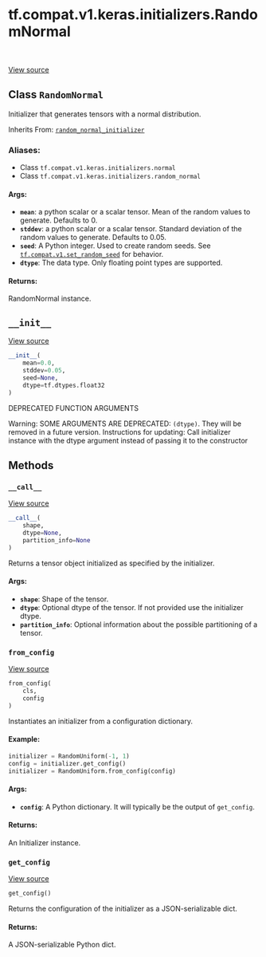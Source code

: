 <div itemscope itemtype="http://developers.google.com/ReferenceObject">
<meta itemprop="name" content="tf.compat.v1.keras.initializers.RandomNormal" />
<meta itemprop="path" content="Stable" />
<meta itemprop="property" content="__call__"/>
<meta itemprop="property" content="__init__"/>
<meta itemprop="property" content="from_config"/>
<meta itemprop="property" content="get_config"/>
</div>

# tf.compat.v1.keras.initializers.RandomNormal

<!-- Insert buttons -->

<table class="tfo-notebook-buttons tfo-api" align="left">
</table>

<a target="_blank" href="/code/stable/tensorflow/python/keras/initializers.py">View source</a>



## Class `RandomNormal`

<!-- Start diff -->
Initializer that generates tensors with a normal distribution.

Inherits From: [`random_normal_initializer`](../../../../../tf/compat/v1/random_normal_initializer.md)

### Aliases:

* Class `tf.compat.v1.keras.initializers.normal`
* Class `tf.compat.v1.keras.initializers.random_normal`


<!-- Placeholder for "Used in" -->


#### Args:


* <b>`mean`</b>: a python scalar or a scalar tensor. Mean of the random values to
  generate. Defaults to 0.
* <b>`stddev`</b>: a python scalar or a scalar tensor. Standard deviation of the random
  values to generate. Defaults to 0.05.
* <b>`seed`</b>: A Python integer. Used to create random seeds. See
  <a href="../../../../../tf/compat/v1/set_random_seed.md"><code>tf.compat.v1.set_random_seed</code></a> for behavior.
* <b>`dtype`</b>: The data type. Only floating point types are supported.


#### Returns:

RandomNormal instance.


<h2 id="__init__"><code>__init__</code></h2>

<a target="_blank" href="/code/stable/tensorflow/python/keras/initializers.py">View source</a>

``` python
__init__(
    mean=0.0,
    stddev=0.05,
    seed=None,
    dtype=tf.dtypes.float32
)
```

DEPRECATED FUNCTION ARGUMENTS

Warning: SOME ARGUMENTS ARE DEPRECATED: `(dtype)`. They will be removed in a future version.
Instructions for updating:
Call initializer instance with the dtype argument instead of passing it to the constructor



## Methods

<h3 id="__call__"><code>__call__</code></h3>

<a target="_blank" href="/code/stable/tensorflow/python/ops/init_ops.py">View source</a>

``` python
__call__(
    shape,
    dtype=None,
    partition_info=None
)
```

Returns a tensor object initialized as specified by the initializer.


#### Args:


* <b>`shape`</b>: Shape of the tensor.
* <b>`dtype`</b>: Optional dtype of the tensor. If not provided use the initializer
  dtype.
* <b>`partition_info`</b>: Optional information about the possible partitioning of a
  tensor.

<h3 id="from_config"><code>from_config</code></h3>

<a target="_blank" href="/code/stable/tensorflow/python/ops/init_ops.py">View source</a>

``` python
from_config(
    cls,
    config
)
```

Instantiates an initializer from a configuration dictionary.


#### Example:



```python
initializer = RandomUniform(-1, 1)
config = initializer.get_config()
initializer = RandomUniform.from_config(config)
```

#### Args:


* <b>`config`</b>: A Python dictionary. It will typically be the output of
  `get_config`.


#### Returns:

An Initializer instance.


<h3 id="get_config"><code>get_config</code></h3>

<a target="_blank" href="/code/stable/tensorflow/python/ops/init_ops.py">View source</a>

``` python
get_config()
```

Returns the configuration of the initializer as a JSON-serializable dict.


#### Returns:

A JSON-serializable Python dict.




